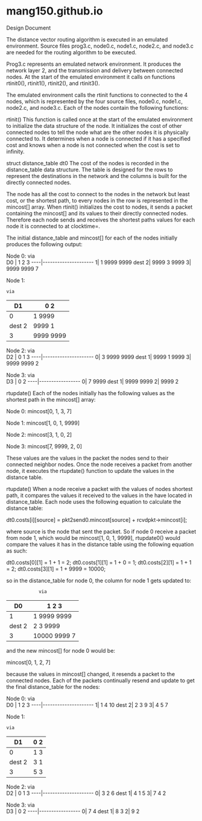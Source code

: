 # mang150.github.io
Design Document

The distance vector routing algorithm is executed in an emulated environment. Source files prog3.c, node0.c, node1.c, node2.c, and node3.c are needed for the routing algorithm to be executed. 

Prog3.c represents an emulated network environment. It produces the network layer 2, and the transmission and delivery between connected nodes. At the start of the emulated environment it calls on functions rtinit0(), rtinit1(), rtinit2(), and rtinit3().

The emulated environment calls the rtinit functions to connected to the 4 nodes, which is represented by the four source files, node0.c, node1.c, node2.c, and node3.c. Each of the nodes contain the following functions:

rtinit()
This function is called once at the start of the emulated environment to initialize the data structure of the node.  It initializes the cost of other connected nodes to tell the node what are the other nodes it is physically connected to. It determines when a node is connected if it has a specified cost and knows when a node is not connected when the cost is set to infinity. 

struct distance_table dt0
The cost of the nodes is recorded in the distance_table data structure. The table is designed for the rows to represent the destinations in the network and the columns is built for the directly connected nodes. 

The node has all the cost to connect to the nodes in the network but least cost, or the shortest path, to every nodes in the row is represented in the mincost[] array. When rtinit() initializes the cost to nodes, it sends a packet containing the mincost[] and its values to their directly connected nodes. Therefore each node sends and receives the shortest paths values for each node it is connected to at clocktime=.  









The initial distance_table and mincost[] for each of the nodes initially produces the following output:

Node 0:
	via   
   D0 |    1     2      3 
  ----|---------------------
     1|    1    9999   9999
dest 2|  9999     3    9999
     3|  9999   9999     7


Node 1:

 	via     
   D1 |    0     2 
  ----|-----------------
     0|    1    9999 
dest 2|  9999     1 
     3|  9999   9999 



Node 2:
                via     
   D2 |    0     1      3 
  ----|---------------------
     0|    3    9999   9999
dest 1|  9999     1    9999
     3|  9999   9999     2



Node 3:
                via     
   D3 |    0     2 
  ----|-----------------
     0|    7    9999
dest 1|  9999   9999
     2|  9999     2





rtupdate()
Each of the nodes initially has the following values as the shortest path in the mincost[] array:

Node 0:
mincost[0, 1, 3, 7]


Node 1:
mincost[1, 0, 1, 9999]



Node 2:
mincost[3, 1, 0, 2]



Node 3:
mincost[7, 9999, 2, 0]

These values are the values in the packet the nodes send to their connected neighbor nodes. Once the node receives a packet from another node, it executes the rtupdate() function to update the values in the distance table.

rtupdate()
When a node receive a packet with the values of nodes shortest path, it compares the values it received to the values in the have located in distance_table. Each node uses the following equation to calculate the distance table:

dt0.costs[i][source] = pkt2send0.mincost[source] + rcvdpkt->mincost[i]; 

where source is the node that sent the packet.  So if node 0 receive a packet from node 1, which would be mincost[1, 0, 1, 9999], rtupdate0() would compare the values it has in the distance table using the following equation as such:

dt0.costs[0][1] = 1 + 1 = 2;
dt0.costs[1][1] = 1  + 0 = 1;
dt0.costs[2][1] = 1 + 1 = 2;
dt0.costs[3][1] = 1 + 9999 = 10000;

so in the distance_table for node 0, the column for node 1 gets updated to:

                via     
   D0  |    1            2           3 
  -----|-----------------------------
    1  |    1        9999     9999
dest 2 |    2          3      9999
     3 |  10000     9999         7

and the new mincost[] for node 0 would be:

 mincost[0, 1, 2, 7]

because the values in mincost[] changed, it resends a packet to the connected nodes. Each of the packets continually resend and update to get the final distance_table for the nodes:

Node 0:
	via   
   D0 |    1     2      3 
  ----|---------------------
     1|    1     4       10
dest 2|    2     3       9
     3|    4     5       7


Node 1:

 	via     
   D1 |    0     2 
  ----|-----------------
     0|    1      3 
dest 2|    3      1 
     3|    5      3 



Node 2:
                via     
   D2 |    0     1      3 
  ----|---------------------
     0|    3     2       6
dest 1|    4     1       5
     3|    7     4       2



Node 3:
                via     
   D3 |    0     2 
  ----|-----------------
     0|    7     4
dest 1|    8     3
     2|    9     2





